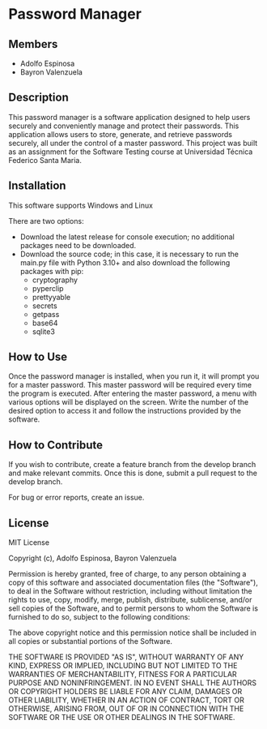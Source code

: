 # Password Manager

## Members

- Adolfo Espinosa
- Bayron Valenzuela

## Description

This password manager is a software application designed to help users securely and conveniently manage and protect their passwords. This application allows users to store, generate, and retrieve passwords securely, all under the control of a master password. This project was built as an assignment for the Software Testing course at Universidad Técnica Federico Santa Maria.

## Installation

This software supports Windows and Linux

There are two options:

- Download the latest release for console execution; no additional packages need to be downloaded.
- Download the source code; in this case, it is necessary to run the main.py file with Python 3.10+ and also download the following packages with pip:
  - cryptography
  - pyperclip
  - prettyyable
  - secrets
  - getpass
  - base64
  - sqlite3

## How to Use

Once the password manager is installed, when you run it, it will prompt you for a master password. This master password will be required every time the program is executed. After entering the master password, a menu with various options will be displayed on the screen. Write the number of the desired option to access it and follow the instructions provided by the software.

## How to Contribute

If you wish to contribute, create a feature branch from the develop branch and make relevant commits. Once this is done, submit a pull request to the develop branch.

For bug or error reports, create an issue.

## License
MIT License

Copyright (c), Adolfo Espinosa, Bayron Valenzuela

Permission is hereby granted, free of charge, to any person obtaining a copy
of this software and associated documentation files (the "Software"), to deal
in the Software without restriction, including without limitation the rights
to use, copy, modify, merge, publish, distribute, sublicense, and/or sell
copies of the Software, and to permit persons to whom the Software is
furnished to do so, subject to the following conditions:

The above copyright notice and this permission notice shall be included in all
copies or substantial portions of the Software.

THE SOFTWARE IS PROVIDED "AS IS", WITHOUT WARRANTY OF ANY KIND, EXPRESS OR
IMPLIED, INCLUDING BUT NOT LIMITED TO THE WARRANTIES OF MERCHANTABILITY,
FITNESS FOR A PARTICULAR PURPOSE AND NONINFRINGEMENT. IN NO EVENT SHALL THE
AUTHORS OR COPYRIGHT HOLDERS BE LIABLE FOR ANY CLAIM, DAMAGES OR OTHER
LIABILITY, WHETHER IN AN ACTION OF CONTRACT, TORT OR OTHERWISE, ARISING FROM,
OUT OF OR IN CONNECTION WITH THE SOFTWARE OR THE USE OR OTHER DEALINGS IN THE
SOFTWARE.
